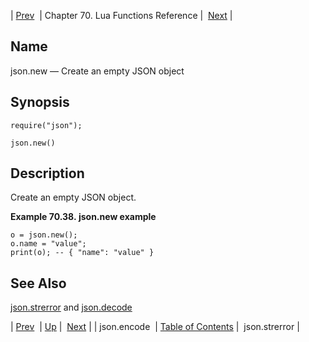 | [Prev](lua.ref.json.encode)  | Chapter 70. Lua Functions Reference |  [Next](lua.ref.json.strerror) |

<a name="lua.ref.json.new"></a>
## Name

json.new — Create an empty JSON object

<a name="idp16553392"></a>
## Synopsis

`require("json");`

`json.new()`

<a name="idp16556352"></a>
## Description

Create an empty JSON object.

<a name="lua.ref.new.example"></a>

**Example 70.38. json.new example**

```
o = json.new();
o.name = "value";
print(o); -- { "name": "value" }
```

<a name="idp16560720"></a>
## See Also

[json.strerror](lua.ref.json.strerror "json.strerror") and [json.decode](lua.ref.json.decode "json.decode")

| [Prev](lua.ref.json.encode)  | [Up](lua.function.details) |  [Next](lua.ref.json.strerror) |
| json.encode  | [Table of Contents](index) |  json.strerror |

